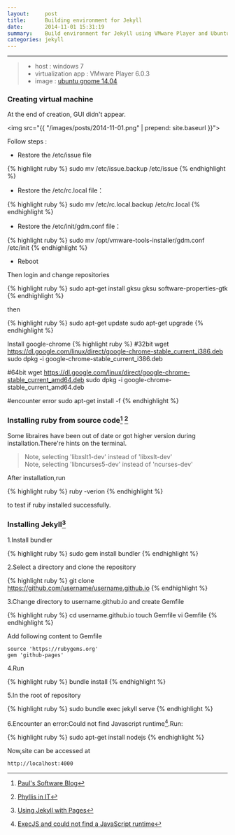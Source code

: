 ```yaml
---
layout:     post
title:      Building environment for Jekyll
date:       2014-11-01 15:31:19
summary:    Build environment for Jekyll using VMware Player and Ubuntu gnome.
categories: jekyll
---
```


---

>* host : windows 7
>* virtualization app : VMware Player 6.0.3
>* image : <a href="http://ubuntugnome.org/ubuntu-gnome-14-04-lts-is-released" >ubuntu gnome 14.04</a>

### Creating virtual machine

At the end of creation, GUI didn't appear. 

<img src="{{ "/images/posts/2014-11-01.png" | prepend: site.baseurl }}">

Follow steps : 

* Restore the /etc/issue file

{% highlight ruby %}
sudo mv /etc/issue.backup /etc/issue
{% endhighlight %}

* Restore the /etc/rc.local file：

{% highlight ruby %}
sudo mv /etc/rc.local.backup /etc/rc.local
{% endhighlight %}

* Restore the /etc/init/gdm.conf file：

{% highlight ruby %}
sudo mv /opt/vmware-tools-installer/gdm.conf /etc/init
{% endhighlight %}

* Reboot

Then login and change repositories

{% highlight ruby %}
sudo apt-get install gksu
gksu software-properties-gtk
{% endhighlight %}

then

{% highlight ruby %}
sudo apt-get update
sudo apt-get upgrade
{% endhighlight %}

Install google-chrome
{% highlight ruby %}
#32bit
wget https://dl.google.com/linux/direct/google-chrome-stable_current_i386.deb
sudo dpkg -i google-chrome-stable_current_i386.deb

#64bit
wget https://dl.google.com/linux/direct/google-chrome-stable_current_amd64.deb
sudo dpkg -i google-chrome-stable_current_amd64.deb 

#encounter error
sudo apt-get install -f
{% endhighlight %}

### Installing ruby from source code[^installruby] [^sharevpn]

Some libraires have been out of date or got higher version during installation.There're hints on the terminal.

> Note, selecting 'libxslt1-dev' instead of 'libxslt-dev'<br>Note, selecting 'libncurses5-dev' instead of 'ncurses-dev'

After installation,run

{% highlight ruby %}
ruby -verion
{% endhighlight %}

to test if ruby installed successfully.

### Installing Jekyll[^pagesongithub]

1.Install bundler

{% highlight ruby %}
sudo gem install bundler
{% endhighlight %}

2.Select a directory and clone the repository

{% highlight ruby %}
git clone https://github.com/username/username.github.io
{% endhighlight %}

3.Change directory to username.github.io and create Gemfile

{% highlight ruby %}
cd username.github.io
touch Gemfile
vi Gemfile
{% endhighlight %}

Add following content to Gemfile

    source 'https://rubygems.org'
    gem 'github-pages'

4.Run 

{% highlight ruby %}
bundle install
{% endhighlight %}

5.In the root of repository

{% highlight ruby %}
sudo bundle exec jekyll serve
{% endhighlight %}

6.Encounter an error:Could not find Javascript runtime[^nodejs].Run:

{% highlight ruby %}
sudo apt-get install nodejs
{% endhighlight %}

Now,site can be accessed at

    http://localhost:4000


[^installruby]:<a href="http://paul-wong-jr.blogspot.jp/2012/04/installing-and-compiling-ruby-from.html">Paul's Software Blog</a>

[^sharevpn]:<a href="http://phyllisinit.wordpress.com/2012/04/08/share-vpn-connection-between-your-host-and-guest-os-in-vmware-player/">Phyllis in IT</a>

[^pagesongithub]:<a href="https://help.github.com/articles/using-jekyll-with-pages/">Using Jekyll with Pages</a>

[^nodejs]:<a href="http://stackoverflow.com/questions/6282307/execjs-and-could-not-find-a-javascript-runtime">ExecJS and could not find a JavaScript runtime</a>

